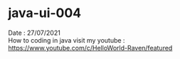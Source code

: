 # java-ui-004
Date : 27/07/2021<br/>
How to coding in java
visit my youtube : https://www.youtube.com/c/HelloWorld-Raven/featured
<br/><br/>
